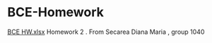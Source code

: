 # BCE-Homework
[BCE HW.xlsx](https://github.com/Diana-Secarea/BCE-Homework/files/14984389/BCE.HW.xlsx)
Homework 2 . From Secarea Diana Maria , group 1040
